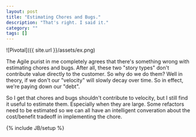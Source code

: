 ```yaml
---
layout: post
title: "Estimating Chores and Bugs."
description: "That's right. I said it."
category: ""
tags: []
---
```


![Pivotal]({{ site.url }}/assets/ex.png)

The Agile purist in me completely agrees that there's something wrong with estimating chores and bugs. After all, these two "story types" don't contribute value directly to the customer. So why do we do them? Well in theory, if we don't our "velocity" will slowly decay over time. So in effect, we're paying down our "debt".

So I get that chores and bugs shouldn't contribute to velocity, but I still find it useful to estimate them. Especially when they are large. Some refactors need to be estimated so we can all have an intelligent converation about the cost/benefit tradeoff in implementing the chore.

{% include JB/setup %}

